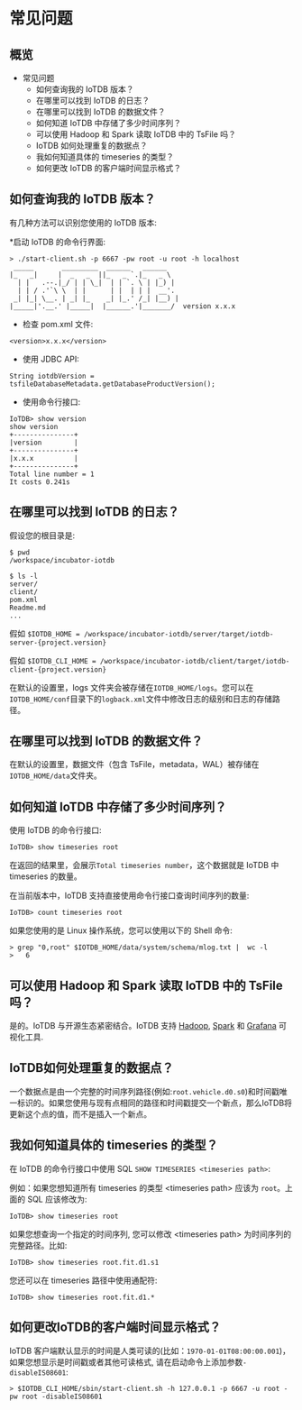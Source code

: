 <!--

    Licensed to the Apache Software Foundation (ASF) under one
    or more contributor license agreements.  See the NOTICE file
    distributed with this work for additional information
    regarding copyright ownership.  The ASF licenses this file
    to you under the Apache License, Version 2.0 (the
    "License"); you may not use this file except in compliance
    with the License.  You may obtain a copy of the License at
    
        http://www.apache.org/licenses/LICENSE-2.0
    
    Unless required by applicable law or agreed to in writing,
    software distributed under the License is distributed on an
    "AS IS" BASIS, WITHOUT WARRANTIES OR CONDITIONS OF ANY
    KIND, either express or implied.  See the License for the
    specific language governing permissions and limitations
    under the License.

-->

<!-- TOC -->

# 常见问题

## 概览

- 常见问题
  - 如何查询我的 IoTDB 版本？
  - 在哪里可以找到 IoTDB 的日志？
  - 在哪里可以找到 IoTDB 的数据文件？
  - 如何知道 IoTDB 中存储了多少时间序列？
  - 可以使用 Hadoop 和 Spark 读取 IoTDB 中的 TsFile 吗？
  - IoTDB 如何处理重复的数据点？
  - 我如何知道具体的 timeseries 的类型？
  - 如何更改 IoTDB 的客户端时间显示格式？

<!-- /TOC -->

## 如何查询我的 IoTDB 版本？

有几种方法可以识别您使用的 IoTDB 版本:

*启动 IoTDB 的命令行界面:

```
> ./start-client.sh -p 6667 -pw root -u root -h localhost
 _____       _________  ______   ______    
|_   _|     |  _   _  ||_   _ `.|_   _ \   
  | |   .--.|_/ | | \_|  | | `. \ | |_) |  
  | | / .'`\ \  | |      | |  | | |  __'.  
 _| |_| \__. | _| |_    _| |_.' /_| |__) | 
|_____|'.__.' |_____|  |______.'|_______/  version x.x.x
```

* 检查 pom.xml 文件:

```
<version>x.x.x</version>
```

* 使用 JDBC API:

```
String iotdbVersion = tsfileDatabaseMetadata.getDatabaseProductVersion();
```

* 使用命令行接口:

```
IoTDB> show version
show version
+---------------+
|version        |
+---------------+
|x.x.x          |
+---------------+
Total line number = 1
It costs 0.241s
```

## 在哪里可以找到 IoTDB 的日志？

假设您的根目录是:

```
$ pwd
/workspace/incubator-iotdb

$ ls -l
server/
client/
pom.xml
Readme.md
...
```

假如 `$IOTDB_HOME = /workspace/incubator-iotdb/server/target/iotdb-server-{project.version}`

假如 `$IOTDB_CLI_HOME = /workspace/incubator-iotdb/client/target/iotdb-client-{project.version}`

在默认的设置里，logs 文件夹会被存储在```IOTDB_HOME/logs```。您可以在```IOTDB_HOME/conf```目录下的```logback.xml```文件中修改日志的级别和日志的存储路径。

## 在哪里可以找到 IoTDB 的数据文件？

在默认的设置里，数据文件（包含 TsFile，metadata，WAL）被存储在```IOTDB_HOME/data```文件夹。

## 如何知道 IoTDB 中存储了多少时间序列？

使用 IoTDB 的命令行接口:

```
IoTDB> show timeseries root
```

在返回的结果里，会展示`Total timeseries number`，这个数据就是 IoTDB 中 timeseries 的数量。

在当前版本中，IoTDB 支持直接使用命令行接口查询时间序列的数量:

```
IoTDB> count timeseries root
```

如果您使用的是 Linux 操作系统，您可以使用以下的 Shell 命令:

```
> grep "0,root" $IOTDB_HOME/data/system/schema/mlog.txt |  wc -l
>   6
```

## 可以使用 Hadoop 和 Spark 读取 IoTDB 中的 TsFile 吗？

是的。IoTDB 与开源生态紧密结合。IoTDB 支持 [Hadoop](https://github.com/apache/incubator-iotdb/tree/master/hadoop), [Spark](https://github.com/apache/incubator-iotdb/tree/master/spark) 和 [Grafana](https://github.com/apache/incubator-iotdb/tree/master/grafana) 可视化工具.

## IoTDB如何处理重复的数据点？

一个数据点是由一个完整的时间序列路径(例如:```root.vehicle.d0.s0```)和时间戳唯一标识的。如果您使用与现有点相同的路径和时间戳提交一个新点，那么IoTDB将更新这个点的值，而不是插入一个新点。 

## 我如何知道具体的 timeseries 的类型？

在 IoTDB 的命令行接口中使用 SQL ```SHOW TIMESERIES <timeseries path>```:

例如：如果您想知道所有 timeseries 的类型 \<timeseries path> 应该为 `root`。上面的 SQL 应该修改为:

```
IoTDB> show timeseries root
```

如果您想查询一个指定的时间序列, 您可以修改 \<timeseries path> 为时间序列的完整路径。比如:

```
IoTDB> show timeseries root.fit.d1.s1
```

您还可以在 timeseries 路径中使用通配符:

```
IoTDB> show timeseries root.fit.d1.*
```

## 如何更改IoTDB的客户端时间显示格式？

IoTDB 客户端默认显示的时间是人类可读的(比如：```1970-01-01T08:00:00.001```)，如果您想显示是时间戳或者其他可读格式, 请在启动命令上添加参数```-disableIS08601```:

```
> $IOTDB_CLI_HOME/sbin/start-client.sh -h 127.0.0.1 -p 6667 -u root -pw root -disableIS08601
```
